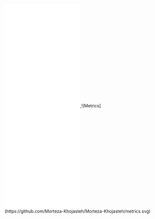 <a href="https://github.com/Morteza-Khojasteh">
  <img align="center" width="49%" src="./github-metrics.svg" />
</a>
![Metrics](https://github.com/Morteza-Khojasteh/Morteza-Khojasteh/metrics.svg)
